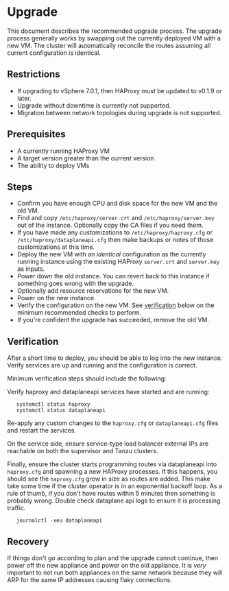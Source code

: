 # Upgrade

This document describes the recommended upgrade process. The upgrade process generally works by swapping out the currently deployed VM with a new VM. The cluster will automatically reconcile the routes assuming all current configuration is identical.

## Restrictions

- If upgrading to vSphere 7.0.1, then HAProxy _must_ be updated to v0.1.9 or later.
- Upgrade without downtime is currently not supported.
- Migration between network topologies during upgrade is not supported.

## Prerequisites

- A currently running HAProxy VM
- A target version greater than the current version
- The ability to deploy VMs

## Steps

- Confirm you have enough CPU and disk space for the new VM and the old VM.
- Find and copy `/etc/haproxy/server.crt` and `/etc/haproxy/server.key` out of the instance. Optionally copy the CA files if you need them.
- If you have made any customizations to `/etc/haproxy/haproxy.cfg` or `/etc/haproxy/dataplaneapi.cfg` then make backups or notes of those customizations at this time.
- Deploy the new VM with an _identical_ configuration as the currently running instance using the existing HAProxy `server.crt` and `server.key` as inputs.
- Power down the old instance. You can revert back to this instance if something goes wrong with the upgrade.
- Optionally add resource reservations for the new VM.
- Power on the new instance.
- Verify the configuration on the new VM. See [verification](#verification) below on the minimum recommended checks to perform.
- If you're confident the upgrade has succeeded, remove the old VM.

## Verification

After a short time to deploy, you should be able to log into the new instance. Verify services are up and running and the configuration is correct.

Minimum verification steps should include the following:

Verify haproxy and dataplaneapi services have started and are running:

```
   systemctl status haproxy
   systemctl status dataplaneapi
```

Re-apply any custom changes to the `haproxy.cfg` or `dataplaneapi.cfg` files and restart the services.

On the service side, ensure service-type load balancer external IPs are reachable on both the supervisor and Tanzu clusters.

Finally, ensure the cluster starts programming routes via dataplaneapi into `haproxy.cfg` and spawning a new HAProxy processes. If this happens, you should see the `haproxy.cfg` grow in size as routes are added. This make take some time if the cluster operator is in an exponential backoff loop. As a rule of thumb, if you don't have routes within 5 minutes then something is probably wrong. Double check dataplane api logs to ensure it is processing traffic.

```
   journalctl -xeu dataplaneapi
```

## Recovery

If things don't go according to plan and the upgrade cannot continue, then power off the new appliance and power on the old appliance. It is _very_ important to not run both appliances on the same network because they will ARP for the same IP addresses causing flaky connections.
